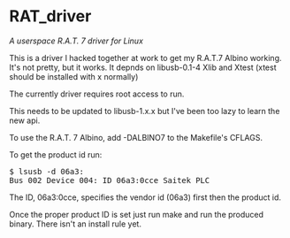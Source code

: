 RAT_driver
==========

*A userspace R.A.T. 7 driver for Linux*

This is a driver I hacked together at work to get my R.A.T.7 Albino working.  It's not pretty, but it works.
It depnds on libusb-0.1-4 Xlib and Xtest (xtest should be installed with x normally)

The currently driver requires root access to run.

This needs to be updated to libusb-1.x.x but I've been too lazy to learn the new api.

To use the R.A.T. 7 Albino, add -DALBINO7 to the Makefile's CFLAGS.

To get the product id run:
<pre>
$ lsusb -d 06a3:
Bus 002 Device 004: ID 06a3:0cce Saitek PLC
</pre>

The ID, 06a3:0cce, specifies the vendor id (06a3) first then the product id.

Once the proper product ID is set just run make and run the produced binary.  There isn't an install rule yet.
